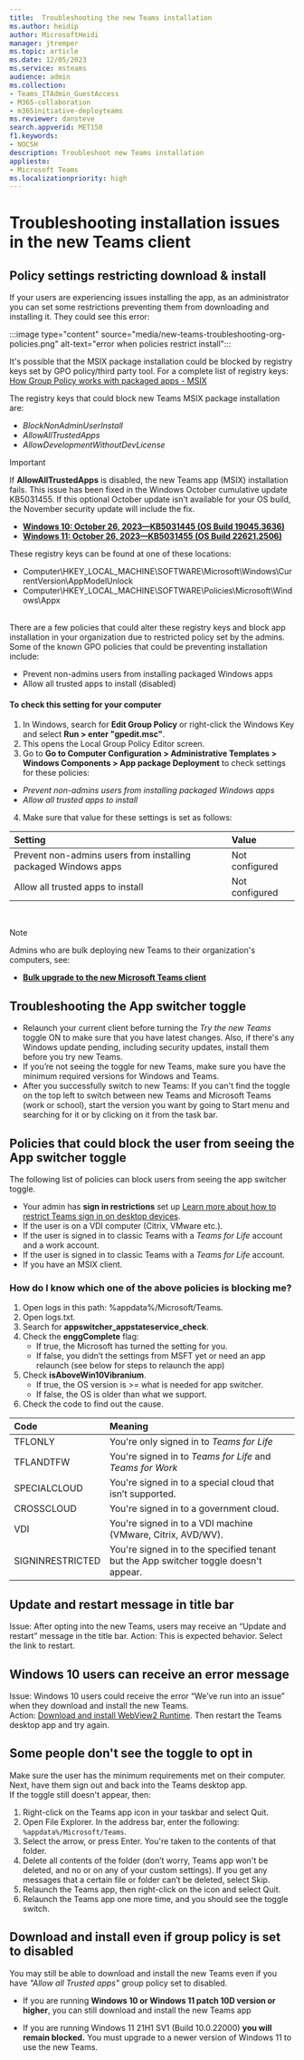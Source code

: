 ```yaml
---
title:  Troubleshooting the new Teams installation
ms.author: heidip
author: MicrosoftHeidi
manager: jtremper
ms.topic: article
ms.date: 12/05/2023
ms.service: msteams
audience: admin
ms.collection: 
- Teams_ITAdmin_GuestAccess
- M365-collaboration
- m365initiative-deployteams
ms.reviewer: dansteve
search.appverid: MET150
f1.keywords:
- NOCSH
description: Troubleshoot new Teams installation 
appliesto: 
- Microsoft Teams
ms.localizationpriority: high
---
```

# Troubleshooting installation issues in the new Teams client

## Policy settings restricting download & install

If your users are experiencing issues installing the app, as an administrator you can set some restrictions preventing them from downloading and installing it. They could see this error:

:::image type="content" source="media/new-teams-troubleshooting-org-policies.png" alt-text="error when policies restrict install":::

It's possible that the MSIX package installation could be blocked by registry keys set by GPO policy/third party tool. For a complete list of registry keys: [How Group Policy works with packaged apps - MSIX](/windows/msix/group-policy-msix)

The registry keys that could block new Teams MSIX package installation are:

- *BlockNonAdminUserInstall*
- *AllowAllTrustedApps*
- *AllowDevelopmentWithoutDevLicense*

>[!Important]
>If **AllowAllTrustedApps** is disabled, the new Teams app (MSIX) installation fails. This issue has been fixed in the Windows October cumulative update KB5031455. If this optional October update isn't available for your OS build, the November security update will include the fix.
>
>- [**Windows 10: October 26, 2023—KB5031445 (OS Build 19045.3636)**](https://support.microsoft.com/topic/october-26-2023-kb5031445-os-build-19045-3636-preview-03f350cb-57f9-45e6-bfd7-438895d3c7fa)
>- [**Windows 11: October 26, 2023—KB5031455 (OS Build 22621.2506)** ](https://support.microsoft.com/topic/october-26-2023-kb5031455-os-build-22621-2506-preview-6513c5ec-c5a2-4aaf-97f5-44c13d29e0d4)

These registry keys can be found at one of these locations:
  - Computer\HKEY_LOCAL_MACHINE\SOFTWARE\Microsoft\Windows\CurrentVersion\AppModelUnlock
  - Computer\HKEY_LOCAL_MACHINE\SOFTWARE\Policies\Microsoft\Windows\Appx

</br>
There are a few policies that could alter these registry keys and block app installation in your organization due to restricted policy set by the admins. Some of the known GPO policies that could be preventing installation include:

- Prevent non-admins users from installing packaged Windows apps
- Allow all trusted apps to install (disabled)

#### To check this setting for your computer

1. In Windows, search for **Edit Group Policy** or right-click the Windows Key and select **Run > enter "gpedit.msc"**.
2. This opens the Local Group Policy Editor screen.
3. Go to **Go to Computer Configuration > Administrative Templates > Windows Components > App package Deployment** to check settings for these policies:
  - *Prevent non-admins users from installing packaged Windows apps*
  - *Allow all trusted apps to install*
4. Make sure that value for these settings is set as follows:

|Setting                                                        |Value          |
|:--------------------------------------------------------------|:--------------|
|Prevent non-admins users from installing packaged Windows apps |Not configured |
|Allow all trusted apps to install                              |Not configured |

</br>

>[!Note]
>Admins who are bulk deploying new Teams to their organization's computers, see:</br>
>- [**Bulk upgrade to the new Microsoft Teams client**](new-teams-bulk-install-client.md)

## Troubleshooting the App switcher toggle

- Relaunch your current client before turning the *Try the new Teams* toggle ON to make sure that you have latest changes. Also, if there's any Windows update pending, including security updates, install them before you try new Teams.
- If you’re not seeing the toggle for new Teams, make sure you have the minimum required versions for Windows and Teams.
- After you successfully switch to new Teams: If you can't find the toggle on the top left to switch between new Teams and Microsoft Teams (work or school), start the version you want by going to Start menu and searching for it or by clicking on it from the task bar.

## Policies that could block the user from seeing the App switcher toggle

The following list of policies can block users from seeing the app switcher toggle.

- Your admin has **sign in restrictions** set up [Learn more about how to restrict Teams sign in on desktop devices](/microsoftteams/sign-in-teams#how-to-restrict-teams-sign-in-on-desktop-devices).
- If the user is on a VDI computer (Citrix, VMware etc.).
- If the user is signed in to classic Teams with a *Teams for Life* account and a work account.
- If the user is signed in to classic Teams with a *Teams for Life* account.
- If you have an MSIX client.

### How do I know which one of the above policies is blocking me?

1. Open logs in this path: %appdata%/Microsoft/Teams.
1. Open logs.txt.
1. Search for **appswitcher_appstateservice_check**.
1. Check the **enggComplete** flag:  
   - If true, the Microsoft has turned the setting for you.
   - If false, you didn’t the settings from MSFT yet or need an app relaunch (see below for steps to relaunch the app) 
1. Check **isAboveWin10Vibranium**.
   - If true, the OS version is >= what is needed for app switcher.
   - If false, the OS is older than what we support.
1. Check the code to find out the cause.

|Code|Meaning|
|:-----|:-----|
|TFLONLY|You're only signed in to *Teams for Life*|
|TFLANDTFW| You're signed in to *Teams for Life* and *Teams for Work*|
|SPECIALCLOUD| You're signed in to a special cloud that isn’t supported.|
|CROSSCLOUD| You're signed in to a government cloud.|
|VDI|You're signed in to a VDI machine (VMware, Citrix, AVD/WV).|
|SIGNINRESTRICTED|You're signed in to the specified tenant but the App switcher toggle doesn't appear.|


## Update and restart message in title bar

Issue: After opting into the new Teams, users may receive an “Update and restart” message in the title bar.
Action: This is expected behavior. Select the link to restart.

## Windows 10 users can receive an error message

Issue: Windows 10 users could receive the error “We’ve run into an issue” when they download and install the new Teams.</br>
Action: [Download and install WebView2 Runtime](https://developer.microsoft.com/microsoft-edge/webview2/#download-section). Then restart the Teams desktop app and try again.

## Some people don't see the toggle to opt in

Make sure the user has the minimum requirements met on their computer.  Next, have them sign out and back into the Teams desktop app.  
If the toggle still doesn't appear, then:

1. Right-click on the Teams app icon in your taskbar and select Quit.
2. Open File Explorer. In the address bar, enter the following: `%appdata%/Microsoft/Teams`.
3. Select the arrow, or press Enter. You're taken to the contents of that folder.
4. Delete all contents of the folder (don’t worry, Teams app won't be deleted, and no or on any of your custom settings). If you get any messages that a certain file or folder can’t be deleted, select Skip.
5. Relaunch the Teams app, then right-click on the icon and select Quit.
6. Relaunch the Teams app one more time, and you should see the toggle switch.

## Download and install even if group policy is set to disabled

You may still be able to download and install the new Teams even if you have *"Allow all Trusted apps"*  group policy set to disabled.  

- If you are running **Windows 10 or Windows 11 patch 10D version or higher**, you can still download and install the new Teams app

- If you are running Windows 11 21H1 SV1 (Build 10.0.22000) **you will remain blocked.** You must upgrade to a newer version of Windows 11 to use the new Teams.
